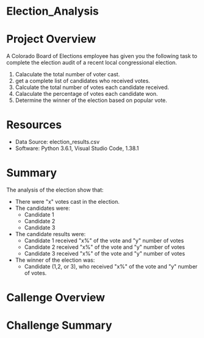 # Election_Analysis

# Project Overview
A Colorado Board of Elections employee has given you the following task to complete the election audit of a recent local congressional election.

1. Calaculate the total number of voter cast. 
2. get a complete list of candidates who received votes.
3. Calculate the total number of votes each candidate received.
4. Calaculate the percentage of votes each candidate won. 
5. Determine the winner of the election based on popular vote.

# Resources
- Data Source: election_results.csv
- Software: Python 3.6.1, Visual Studio Code, 1.38.1

# Summary
The analysis of the election show that:
- There were "x" votes cast in the election.
- The candidates were:
  - Candidate 1
  - Candidate 2
  - Candidate 3
- The candidate results were:
  - Candidate 1 received "x%" of the vote and "y" number of votes
  - Candidate 2 received "x%" of the vote and "y" number of votes
  - Candidate 3 received "x%" of the vote and "y" number of votes
- The winner of the election was:
  - Candidate (1,2, or 3), who received "x%" of the vote and "y" number of votes.

# Callenge Overview

# Challenge Summary
